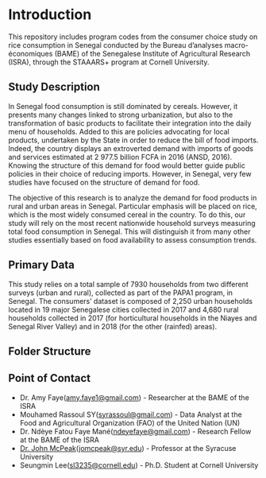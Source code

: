 # Introduction
This repository includes program codes from the consumer choice study on rice consumption in Senegal conducted by the Bureau d’analyses macro-économiques (BAME) of the Senegalese Institute of Agricultural Research (ISRA), through the STAAARS+ program at Cornell University.

## Study Description
In Senegal food consumption is still dominated by cereals. However, it presents many changes linked to strong urbanization, but also to the transformation of basic products to facilitate their integration into the daily menu of households. Added to this are policies advocating for local products, undertaken by the State in order to reduce the bill of food imports. Indeed, the country displays an extroverted demand with imports of goods and services estimated at 2 977.5 billion FCFA in 2016 (ANSD, 2016). Knowing the structure of this demand for food would better guide public policies in their choice of reducing imports. However, in Senegal, very few studies have focused on the structure of demand for food.

The objective of this research is to analyze the demand for food products in rural and urban areas in Senegal. Particular emphasis will be placed on rice, which is the most widely consumed cereal in the country. To do this, our study will rely on the most recent nationwide household surveys measuring total food consumption in Senegal. This will distinguish it from many other studies essentially based on food availability to assess consumption trends.

## Primary Data
This study relies on a total sample of 7930 households from two different surveys (urban and rural), collected as part of the PAPA1 program, in Senegal. The consumers’ dataset is composed of 2,250 urban households located in 19 major Senegalese cities collected in 2017 and 4,680 rural households collected in 2017 (for horticultural households in the Niayes and Senegal River Valley) and in 2018 (for the other (rainfed) areas).

## Folder Structure

## Point of Contact
* Dr. Amy Faye(amy.faye1@gmail.com) - Researcher at the BAME of the ISRA
* Mouhamed Rassoul SY(syrassoul@gmail.com) - Data Analyst at the Food and Agricultural Organization (FAO) of the United Nation (UN)
* Dr. Ndèye Fatou Faye Mané(ndeyefaye@gmail.com) - Research Fellow at the BAME of the ISRA
* [Dr. John McPeak](https://jomcpeak.expressions.syr.edu/)(jomcpeak@syr.edu) - Professor at the Syracuse University
* Seungmin Lee(sl3235@cornell.edu) - Ph.D. Student at Cornell University
